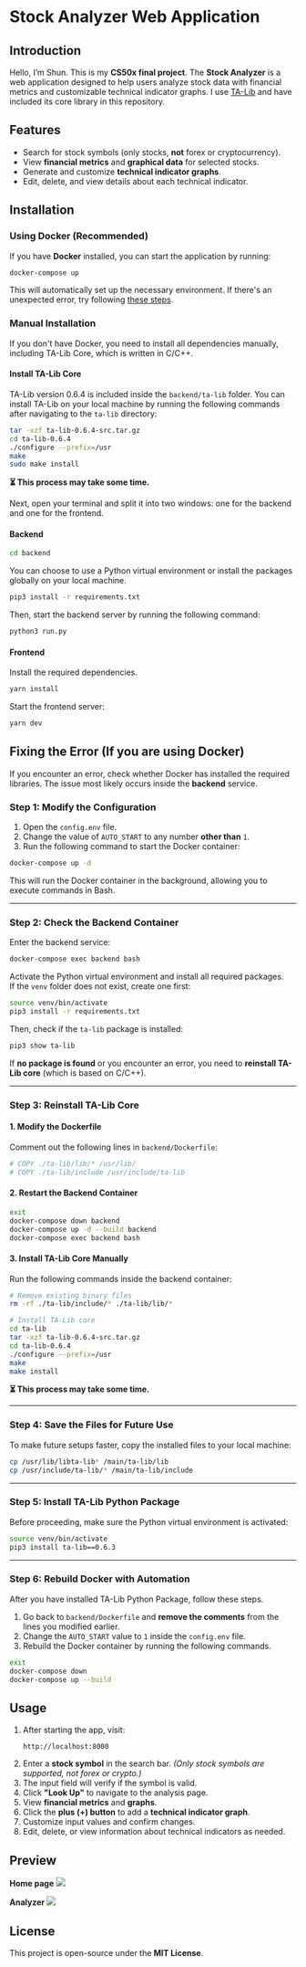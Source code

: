 # Stock Analyzer Web Application

## Introduction
Hello, I’m Shun. This is my **CS50x final project**.
The **Stock Analyzer** is a web application designed to help users analyze stock data with financial metrics and customizable technical indicator graphs.
I use [TA-Lib](https://ta-lib.org) and have included its core library in this repository.

## Features
- Search for stock symbols (only stocks, **not** forex or cryptocurrency).
- View **financial metrics** and **graphical data** for selected stocks.
- Generate and customize **technical indicator graphs**.
- Edit, delete, and view details about each technical indicator.

## Installation
### Using Docker (Recommended)
If you have **Docker** installed, you can start the application by running:
```bash
docker-compose up
```
This will automatically set up the necessary environment.
If there's an unexpected error, try following [these steps](#fixing-the-error).

### Manual Installation
If you don't have Docker, you need to install all dependencies manually, including TA-Lib Core, which is written in C/C++.

#### **Install TA-Lib Core**
TA-Lib version 0.6.4 is included inside the `backend/ta-lib` folder. You can install TA-Lib on your local machine by running the following commands after navigating to the `ta-lib` directory:
```bash
tar -xzf ta-lib-0.6.4-src.tar.gz
cd ta-lib-0.6.4
./configure --prefix=/usr
make
sudo make install
```

**⏳ This process may take some time.**

Next, open your terminal and split it into two windows: one for the backend and one for the frontend.

#### **Backend**
```bash
cd backend
```

You can choose to use a Python virtual environment or install the packages globally on your local machine.
```bash
pip3 install -r requirements.txt
```

Then, start the backend server by running the following command:
```bash
python3 run.py
```

#### **Frontend**

Install the required dependencies.
```bash
yarn install
```

Start the frontend server:
```bash
yarn dev
```

## **Fixing the Error (If you are using Docker)**

If you encounter an error, check whether Docker has installed the required libraries. The issue most likely occurs inside the **backend** service.  

### **Step 1: Modify the Configuration**  
1. Open the `config.env` file.  
2. Change the value of `AUTO_START` to any number **other than** `1`.  
3. Run the following command to start the Docker container:  

```bash
docker-compose up -d
```
This will run the Docker container in the background, allowing you to execute commands in Bash.  

---

### **Step 2: Check the Backend Container**  
Enter the backend service:  

```bash
docker-compose exec backend bash
```

Activate the Python virtual environment and install all required packages.  
If the `venv` folder does not exist, create one first:  

```bash
source venv/bin/activate
pip3 install -r requirements.txt
```

Then, check if the `ta-lib` package is installed:  

```bash
pip3 show ta-lib
```

If **no package is found** or you encounter an error, you need to **reinstall TA-Lib core** (which is based on C/C++).  

---

### **Step 3: Reinstall TA-Lib Core**  

#### **1. Modify the Dockerfile**  
Comment out the following lines in `backend/Dockerfile`:  

```dockerfile
# COPY ./ta-lib/lib/* /usr/lib/
# COPY ./ta-lib/include /usr/include/ta-lib
```

#### **2. Restart the Backend Container**  
```bash
exit
docker-compose down backend
docker-compose up -d --build backend
docker-compose exec backend bash
```

#### **3. Install TA-Lib Core Manually**  
Run the following commands inside the backend container:  

```bash
# Remove existing binary files
rm -rf ./ta-lib/include/* ./ta-lib/lib/*

# Install TA-Lib core
cd ta-lib
tar -xzf ta-lib-0.6.4-src.tar.gz
cd ta-lib-0.6.4
./configure --prefix=/usr
make
make install
```
**⏳ This process may take some time.**  

---

### **Step 4: Save the Files for Future Use**  
To make future setups faster, copy the installed files to your local machine:  

```bash
cp /usr/lib/libta-lib* /main/ta-lib/lib
cp /usr/include/ta-lib/* /main/ta-lib/include
```

---

### **Step 5: Install TA-Lib Python Package**
Before proceeding, make sure the Python virtual environment is activated:

```bash
source venv/bin/activate
pip3 install ta-lib==0.6.3
```

---

### **Step 6: Rebuild Docker with Automation**
After you have installed TA-Lib Python Package, follow these steps.
1. Go back to `backend/Dockerfile` and **remove the comments** from the lines you modified earlier.  
2. Change the `AUTO_START` value to `1` inside the `config.env` file.
3. Rebuild the Docker container by running the following commands.

```bash
exit
docker-compose down
docker-compose up --build
```


## Usage
1. After starting the app, visit:
   ```
   http://localhost:8000
   ```
2. Enter a **stock symbol** in the search bar. *(Only stock symbols are supported, not forex or crypto.)*
3. The input field will verify if the symbol is valid.
4. Click **"Look Up"** to navigate to the analysis page.
5. View **financial metrics** and **graphs**.
6. Click the **plus (+) button** to add a **technical indicator graph**.
7. Customize input values and confirm changes.
8. Edit, delete, or view information about technical indicators as needed.

## Preview

**Home page**
<img src="./preview/home-preview.png">

**Analyzer**
<img src="./preview/analyzer-1.png">

## License
This project is open-source under the **MIT License**.
